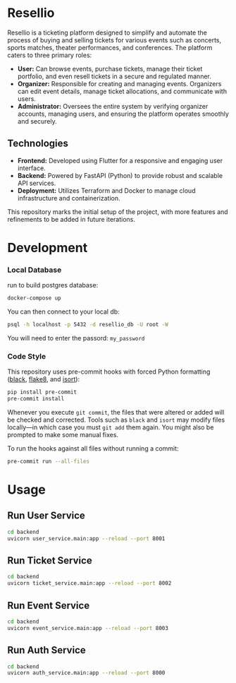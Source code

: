 # Resellio

Resellio is a ticketing platform designed to simplify and automate the process of buying and selling tickets for various events such as concerts, sports matches, theater performances, and conferences. The platform caters to three primary roles:

- **User:** Can browse events, purchase tickets, manage their ticket portfolio, and even resell tickets in a secure and regulated manner.
- **Organizer:** Responsible for creating and managing events. Organizers can edit event details, manage ticket allocations, and communicate with users.
- **Administrator:** Oversees the entire system by verifying organizer accounts, managing users, and ensuring the platform operates smoothly and securely.

## Technologies

- **Frontend:** Developed using Flutter for a responsive and engaging user interface.
- **Backend:** Powered by FastAPI (Python) to provide robust and scalable API services.
- **Deployment:** Utilizes Terraform and Docker to manage cloud infrastructure and containerization.

This repository marks the initial setup of the project, with more features and refinements to be added in future iterations.


# Development
### Local Database
run to build postgres database:
```sh
docker-compose up
```

You can then connect to your local db:
```sh
psql -h localhost -p 5432 -d resellio_db -U root -W
```
You will need to enter the passord: `my_password`
### Code Style

This repository uses pre-commit hooks with forced Python formatting ([black](https://github.com/psf/black), [flake8](https://flake8.pycqa.org/en/latest/), and [isort](https://pycqa.github.io/isort/)):

```sh
pip install pre-commit
pre-commit install
```

Whenever you execute `git commit`, the files that were altered or added will be checked and corrected. Tools such as `black` and `isort` may modify files locally—in which case you must `git add` them again. You might also be prompted to make some manual fixes.

To run the hooks against all files without running a commit:

```sh
pre-commit run --all-files
```

# Usage

## Run User Service
```sh
cd backend
uvicorn user_service.main:app --reload --port 8001
```

## Run Ticket Service
```sh
cd backend
uvicorn ticket_service.main:app --reload --port 8002
```

## Run Event Service
```sh
cd backend
uvicorn event_service.main:app --reload --port 8003
```

## Run Auth Service
```sh
cd backend
uvicorn auth_service.main:app --reload --port 8000
```
